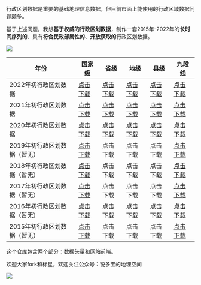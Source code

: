行政区划数据是重要的基础地理信息数据，但目前市面上能使用的行政区域数据问题颇多。

基于上述问题，我想**基于权威的行政区划数据**，制作一套2015年-2022年的**长时间序列的**、具有**符合民政部属性的**、**开放获取的**行政区划数据。

![](http://pics.landcover100.com/pics/20222228/630b5a5878fdb.png)



| 年份                         | 国家级                                           | 省级                                             | 地级                                                         | 县级                                             | 九段线                                           |
| ---------------------------- | ------------------------------------------------ | ------------------------------------------------ | ------------------------------------------------------------ | ------------------------------------------------ | ------------------------------------------------ |
| 2022年初行政区划数据         | [点击下载](https://wwu.lanzout.com/i3PaU0b5j6cj) | [点击下载](https://wwu.lanzout.com/iwGGP0b5j6li) | [点击下载](https://wwu.lanzout.com/i2kBH0b5j6if)             | [点击下载](https://wwu.lanzout.com/i9ntL0b5j6re) | [点击下载](https://wwu.lanzout.com/ifQ0t0b5j6gd) |
| 2021年初行政区划数据         | [点击下载](https://wwu.lanzout.com/i3PaU0b5j6cj) | [点击下载](https://wwu.lanzout.com/iNfoV0b5j6na) | [点击下载](https://shengshixian-1309147016.cos.ap-shanghai.myqcloud.com/2021%E5%9C%B0%E7%BA%A7.zip) | [点击下载](https://wwu.lanzout.com/i6MFs0b5j6eb) | [点击下载](https://wwu.lanzout.com/ifQ0t0b5j6gd) |
| 2020年初行政区划数据         | [点击下载](https://wwu.lanzout.com/i3PaU0b5j6cj) | [点击下载](https://wwu.lanzout.com/imDxb0b5j6mj) | [点击下载](https://wwu.lanzout.com/iP9mt0b5j6bi)             | [点击下载](https://wwu.lanzout.com/ibxUL0b5j6vi) | [点击下载](https://wwu.lanzout.com/ifQ0t0b5j6gd) |
| 2019年初行政区划数据（暂无） | [点击下载](https://wwu.lanzout.com/i3PaU0b5j6cj) | 点击下载                                         | 点击下载                                                     | 点击下载                                         | [点击下载](https://wwu.lanzout.com/ifQ0t0b5j6gd) |
| 2018年初行政区划数据（暂无） | [点击下载](https://wwu.lanzout.com/i3PaU0b5j6cj) | 点击下载                                         | 点击下载                                                     | 点击下载                                         | [点击下载](https://wwu.lanzout.com/ifQ0t0b5j6gd) |
| 2017年初行政区划数据（暂无） | [点击下载](https://wwu.lanzout.com/i3PaU0b5j6cj) | 点击下载                                         | 点击下载                                                     | 点击下载                                         | [点击下载](https://wwu.lanzout.com/ifQ0t0b5j6gd) |
| 2016年初行政区划数据（暂无） | [点击下载](https://wwu.lanzout.com/i3PaU0b5j6cj) | 点击下载                                         | 点击下载                                                     | 点击下载                                         | [点击下载](https://wwu.lanzout.com/ifQ0t0b5j6gd) |
| 2015年初行政区划数据（暂无） | [点击下载](https://wwu.lanzout.com/i3PaU0b5j6cj) | 点击下载                                         | 点击下载                                                     | 点击下载                                         | [点击下载](https://wwu.lanzout.com/ifQ0t0b5j6gd) |

这个仓库包含两个部分：数据矢量和网站前端。

欢迎大家fork和标星，欢迎关注公众号：锐多宝的地理空间

![](http://pics.landcover100.com/pics/6241778738d1e.jpg)
